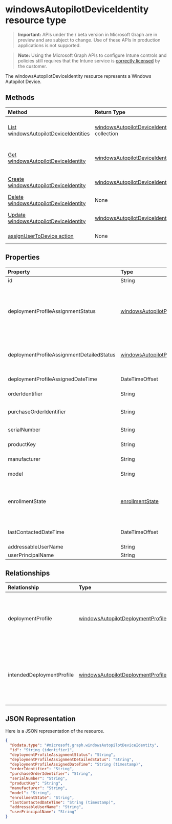 ﻿# windowsAutopilotDeviceIdentity resource type

> **Important:** APIs under the / beta version in Microsoft Graph are in preview and are subject to change. Use of these APIs in production applications is not supported.

> **Note:** Using the Microsoft Graph APIs to configure Intune controls and policies still requires that the Intune service is [correctly licensed](https://go.microsoft.com/fwlink/?linkid=839381) by the customer.

The windowsAutopilotDeviceIdentity resource represents a Windows Autopilot Device.
## Methods
|Method|Return Type|Description|
|:---|:---|:---|
|[List windowsAutopilotDeviceIdentities](../api/intune_enrollment_windowsautopilotdeviceidentity_list.md)|[windowsAutopilotDeviceIdentity](../resources/intune_enrollment_windowsautopilotdeviceidentity.md) collection|List properties and relationships of the [windowsAutopilotDeviceIdentity](../resources/intune_enrollment_windowsautopilotdeviceidentity.md) objects.|
|[Get windowsAutopilotDeviceIdentity](../api/intune_enrollment_windowsautopilotdeviceidentity_get.md)|[windowsAutopilotDeviceIdentity](../resources/intune_enrollment_windowsautopilotdeviceidentity.md)|Read properties and relationships of the [windowsAutopilotDeviceIdentity](../resources/intune_enrollment_windowsautopilotdeviceidentity.md) object.|
|[Create windowsAutopilotDeviceIdentity](../api/intune_enrollment_windowsautopilotdeviceidentity_create.md)|[windowsAutopilotDeviceIdentity](../resources/intune_enrollment_windowsautopilotdeviceidentity.md)|Create a new [windowsAutopilotDeviceIdentity](../resources/intune_enrollment_windowsautopilotdeviceidentity.md) object.|
|[Delete windowsAutopilotDeviceIdentity](../api/intune_enrollment_windowsautopilotdeviceidentity_delete.md)|None|Deletes a [windowsAutopilotDeviceIdentity](../resources/intune_enrollment_windowsautopilotdeviceidentity.md).|
|[Update windowsAutopilotDeviceIdentity](../api/intune_enrollment_windowsautopilotdeviceidentity_update.md)|[windowsAutopilotDeviceIdentity](../resources/intune_enrollment_windowsautopilotdeviceidentity.md)|Update the properties of a [windowsAutopilotDeviceIdentity](../resources/intune_enrollment_windowsautopilotdeviceidentity.md) object.|
|[assignUserToDevice action](../api/intune_enrollment_windowsautopilotdeviceidentity_assignusertodevice.md)|None|Assigns user to Autopilot devices.|

## Properties
|Property|Type|Description|
|:---|:---|:---|
|id|String|The GUID for the object|
|deploymentProfileAssignmentStatus|[windowsAutopilotProfileAssignmentStatus](../resources/intune_enrollment_windowsautopilotprofileassignmentstatus.md)|Profile assignment status of the Windows autopilot device. Possible values are: `unknown`, `assignedInSync`, `assignedOutOfSync`, `assignedUnkownSyncState`, `notAssigned`, `pending`, `failed`.|
|deploymentProfileAssignmentDetailedStatus|[windowsAutopilotProfileAssignmentDetailedStatus](../resources/intune_enrollment_windowsautopilotprofileassignmentdetailedstatus.md)|Profile assignment detailed status of the Windows autopilot device. Possible values are: `none`, `hardwareRequirementsNotMet`.|
|deploymentProfileAssignedDateTime|DateTimeOffset|Profile set time of the Windows autopilot device.|
|orderIdentifier|String|Order Identifier of the Windows autopilot device.|
|purchaseOrderIdentifier|String|Purchase Order Identifier of the Windows autopilot device.|
|serialNumber|String|Serial number of the Windows autopilot device.|
|productKey|String|Product Key of the Windows autopilot device.|
|manufacturer|String|Oem manufacturer of the Windows autopilot device.|
|model|String|Model name of the Windows autopilot device.|
|enrollmentState|[enrollmentState](../resources/intune_enrollment_enrollmentstate.md)|Intune enrollment state of the Windows autopilot device. Possible values are: `unknown`, `enrolled`, `pendingReset`, `failed`, `notContacted`, `blocked`.|
|lastContactedDateTime|DateTimeOffset|Intune Last Contacted Date Time of the Windows autopilot device.|
|addressableUserName|String|Addressable user name.|
|userPrincipalName|String|User Principal Name.|

## Relationships
|Relationship|Type|Description|
|:---|:---|:---|
|deploymentProfile|[windowsAutopilotDeploymentProfile](../resources/intune_enrollment_windowsautopilotdeploymentprofile.md)|Deployment profile currently assigned to the Windows autopilot device.|
|intendedDeploymentProfile|[windowsAutopilotDeploymentProfile](../resources/intune_enrollment_windowsautopilotdeploymentprofile.md)|Deployment profile intended to be assigned to the Windows autopilot device.|

## JSON Representation
Here is a JSON representation of the resource.
<!-- {
  "blockType": "resource",
  "keyProperty": "id",
  "@odata.type": "microsoft.graph.windowsAutopilotDeviceIdentity"
}
-->
``` json
{
  "@odata.type": "#microsoft.graph.windowsAutopilotDeviceIdentity",
  "id": "String (identifier)",
  "deploymentProfileAssignmentStatus": "String",
  "deploymentProfileAssignmentDetailedStatus": "String",
  "deploymentProfileAssignedDateTime": "String (timestamp)",
  "orderIdentifier": "String",
  "purchaseOrderIdentifier": "String",
  "serialNumber": "String",
  "productKey": "String",
  "manufacturer": "String",
  "model": "String",
  "enrollmentState": "String",
  "lastContactedDateTime": "String (timestamp)",
  "addressableUserName": "String",
  "userPrincipalName": "String"
}
```



